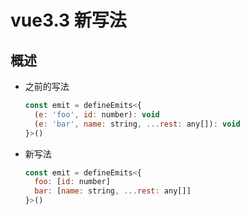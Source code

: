 # vue3.3 新写法

## 概述

+ 之前的写法

  ```js
  const emit = defineEmits<{
    (e: 'foo', id: number): void
    (e: 'bar', name: string, ...rest: any[]): void
  }>()
  ```

+ 新写法

  ```js
  const emit = defineEmits<{
    foo: [id: number]
    bar: [name: string, ...rest: any[]]
  }>()
  ```
